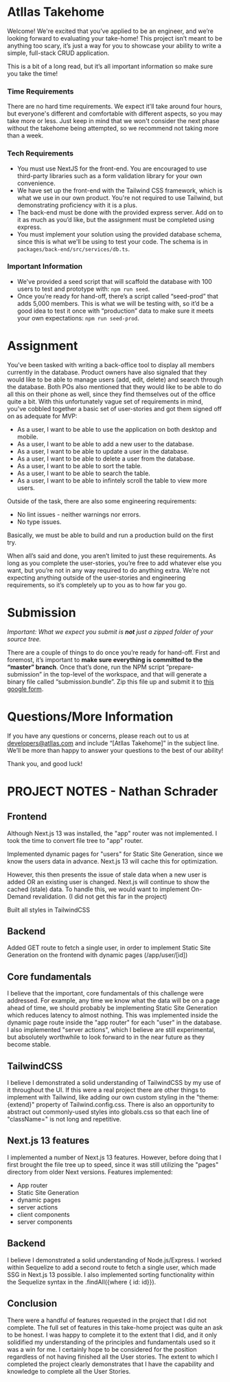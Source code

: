 # Atllas Takehome

Welcome! We're excited that you’ve applied to be an engineer, and we’re looking forward to
evaluating your take-home! This project isn’t meant to be anything too scary, it’s just a way for
you to showcase your ability to write a simple, full-stack CRUD application.

This is a bit of a long read, but it’s all important information so make sure you take the time!

### Time Requirements

There are no hard time requirements. We expect it'll take around four hours, but everyone's
different and comfortable with different aspects, so you may take more or less. Just keep in mind
that we won't consider the next phase without the takehome being attempted, so we recommend not
taking more than a week.

### Tech Requirements

* You must use NextJS for the front-end. You are encouraged to use third-party libraries
  such as a form validation library for your own convenience.
* We have set up the front-end with the Tailwind CSS framework, which is what we use in our own
  product. You're not required to use Tailwind, but demonstrating proficiency with it is a plus.
* The back-end must be done with the provided express server. Add on to it as much as you’d like,
  but the assignment must be completed using express.
* You must implement your solution using the provided database schema, since this is what we'll be
  using to test your code. The schema is in `packages/back-end/src/services/db.ts`.

### Important Information

* We've provided a seed script that will scaffold the database with 100 users to test and prototype
  with: `npm run seed`.
* Once you’re ready for hand-off, there’s a script called “seed-prod” that adds 5,000 members. This
  is what we will be testing with, so it’d be a good idea to test it once with “production” data to
  make sure it meets your own expectations: `npm run seed-prod`.

# Assignment

You've been tasked with writing a back-office tool to display all members currently in the database.
Product owners have also signaled that they would like to be able to manage users (add, edit,
delete) and search through the database. Both POs also mentioned that they would like to be able to
do all this on their phone as well, since they find themselves out of the office quite a bit. With
this unfortunately vague set of requirements in mind, you've cobbled together a basic set of
user-stories and got them signed off on as adequate for MVP:

* As a user, I want to be able to use the application on both desktop and mobile.
* As a user, I want to be able to add a new user to the database.
* As a user, I want to be able to update a user in the database.
* As a user, I want to be able to delete a user from the database.
* As a user, I want to be able to sort the table.
* As a user, I want to be able to search the table.
* As a user, I want to be able to infintely scroll the table to view more users.

Outside of the task, there are also some engineering requirements:

* No lint issues - neither warnings nor errors.
* No type issues.

Basically, we must be able to build and run a production build on the first try.

When all’s said and done, you aren’t limited to just these requirements. As long as you complete the
user-stories, you’re free to add whatever else you want, but you’re not in any way required to do
anything extra. We’re not expecting anything outside of the user-stories and engineering
requirements, so it’s completely up to you as to how far you go.

# Submission

_Important: What we expect you submit is **not** just a zipped folder of your source tree._

There are a couple of things to do once you’re ready for hand-off. First and foremost, it’s
important to **make sure everything is committed to the “master” branch**. Once that’s done, run the
NPM script “prepare-submission” in the top-level of the workspace, and that will generate a binary
file called “submission.bundle”. Zip this file up and submit it
to [this google form](https://forms.gle/wLifwTeipsfshekw9).

# Questions/More Information

If you have any questions or concerns, please reach out to us
at [developers@atllas.com](mailto:developers@atllas.com?subject=[Atllas%20Takehome]%20) and include
“[Atllas Takehome]” in the subject line. We’ll be more than happy to answer your questions to the
best of our ability!

Thank you, and good luck!


# PROJECT NOTES - Nathan Schrader

## Frontend
Although Next.js 13 was installed, the "app" router was not implemented. I took the time to convert file tree to "app" router.

Implemented dynamic pages for "users" for Static Site Generation, since we know
the users data in advance. Next.js 13 will cache this for optimization.

However, this then presents the issue of stale data when a new user is added OR an existing user is changed. Next.js will continue to show the cached (stale) data. To handle this, we would want to implement On-Demand revalidation. (I did not get this far in the project)

Built all styles in TailwindCSS

## Backend

Added GET route to fetch a single user, in order to implement Static Site Generation on the frontend with dynamic pages (/app/user/[id])

## Core fundamentals 
I believe that the important, core fundamentals of this challenge were addressed. For example, any time we know what the data will be on a page ahead of time, we should probably be implementing Static Site Generation which reduces latency to almost nothing. This was implemented inside the dynamic page route inside the "app router" for each "user" in the database. I also implemented "server actions", which I believe are still experimental, but absolutely worthwhile to look forward to in the near future as they become stable.

## TailwindCSS
I believe I demonstrated a solid understanding of TailwindCSS by my use of it throughout the UI. If this were a real project there are other things to implement with Tailwind, like adding our own custom styling in the "theme: {extend}" property of Tailwind.config.css. There is also an opportunity to abstract out commonly-used styles into globals.css so that each line of "className=" is not long and repetitive.

## Next.js 13 features
I implemented a number of Next.js 13 features. However, before doing that I first brought the file tree up to speed, since it was still utilizing the "pages" directory from older Next versions.
Features implemented:
- App router
- Static Site Generation
- dynamic pages
- server actions
- client components
- server components

## Backend
I believe I demonstrated a solid understanding of Node.js/Express. I worked within Sequelize to add a second route to fetch a single user, which made SSG in Next.js 13 possible. I also implemented sorting functionality within the Sequelize syntax in the .findAll({where { id: id}}).

## Conclusion
There were a handful of features requested in the project that I did not complete. The full set of features in this take-home project was quite an ask to be honest. I was happy to complete it to the extent that I did, and it only solidified my understanding of the principles and fundamentals used so it was a win for me. I certainly hope to be considered for the position regardless of not having finished all the User stories. The extent to which I completed the project clearly demonstrates that I have the capability and knowledge to complete all the User Stories.





